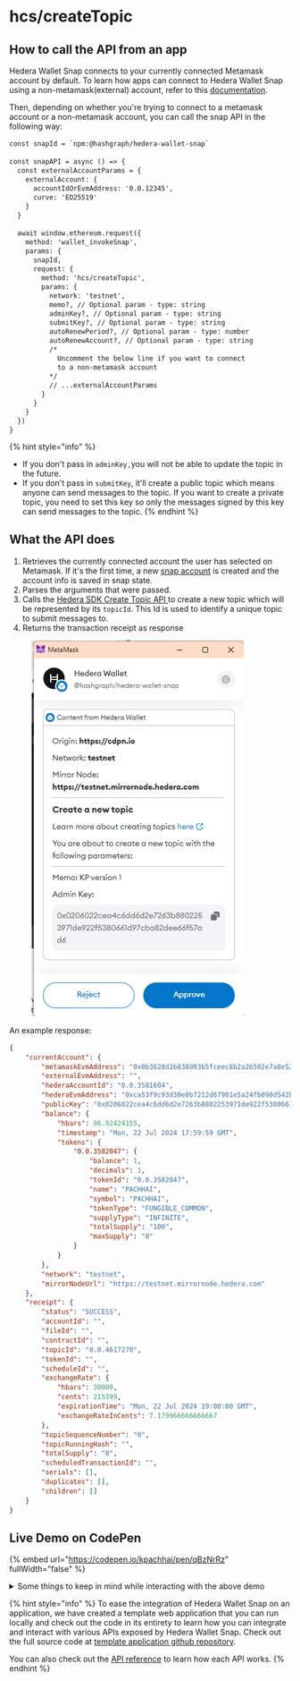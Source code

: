 # hcs/createTopic

## How to call the API from an app

Hedera Wallet Snap connects to your currently connected Metamask account by default. To learn how apps can connect to Hedera Wallet Snap using a non-metamask(external) account, refer to this [documentation](../#connecting-to-a-non-metamask-external-account).&#x20;

Then, depending on whether you're trying to connect to a metamask account or a non-metamask account, you can call the snap API in the following way:

```tsx
const snapId = `npm:@hashgraph/hedera-wallet-snap`

const snapAPI = async () => {
  const externalAccountParams = {
    externalAccount: {
      accountIdOrEvmAddress: '0.0.12345',
      curve: 'ED25519'
    }
  }

  await window.ethereum.request({
    method: 'wallet_invokeSnap',
    params: {
      snapId,
      request: {
        method: 'hcs/createTopic',
        params: {
          network: 'testnet',
          memo?, // Optional param - type: string
          adminKey?, // Optional param - type: string
          submitKey?, // Optional param - type: string
          autoRenewPeriod?, // Optional param - type: number
          autoRenewAccount?, // Optional param - type: string
          /* 
            Uncomment the below line if you want to connect 
            to a non-metamask account
          */
          // ...externalAccountParams
        }
      }
    }
  })
}
```

{% hint style="info" %}
* If you don't pass in `adminKey,`you will not be able to update the topic in the future.
* If you don't pass in `submitKey`, it'll create a public topic which means anyone can send messages to the topic. If you want to create a private topic, you need to set this key so only the messages signed by this key can send messages to the topic.
{% endhint %}

## What the API does

1. Retrieves the currently connected account the user has selected on Metamask. If it's the first time, a new [snap account](../../snap-account.md) is created and the account info is saved in snap state.
2. Parses the arguments that were passed.
3. Calls the [Hedera SDK Create Topic API ](https://docs.hedera.com/hedera/sdks-and-apis/sdks/consensus-service/create-a-topic)to create a new topic which will be represented by its `topicId`. This Id is used to identify a unique topic to submit messages to.
4. Returns the transaction receipt as response

<figure><img src="../../../.gitbook/assets/Untitled (20).png" alt=""><figcaption></figcaption></figure>

An example response:

```json
{
    "currentAccount": {
        "metamaskEvmAddress": "0x0b3628d1b838993b5fceec8b2a26502e7a8e5241",
        "externalEvmAddress": "",
        "hederaAccountId": "0.0.3581604",
        "hederaEvmAddress": "0xca53f9c93d30e0b7212d67901e5a24fb090d542b",
        "publicKey": "0x0206022cea4c6dd6d2e7263b8802253971de922f5380661d97cba82dee66f57ad6",
        "balance": {
            "hbars": 86.92424155,
            "timestamp": "Mon, 22 Jul 2024 17:59:59 GMT",
            "tokens": {
                "0.0.3582047": {
                    "balance": 1,
                    "decimals": 1,
                    "tokenId": "0.0.3582047",
                    "name": "PACHHAI",
                    "symbol": "PACHHAI",
                    "tokenType": "FUNGIBLE_COMMON",
                    "supplyType": "INFINITE",
                    "totalSupply": "100",
                    "maxSupply": "0"
                }
            }
        },
        "network": "testnet",
        "mirrorNodeUrl": "https://testnet.mirrornode.hedera.com"
    },
    "receipt": {
        "status": "SUCCESS",
        "accountId": "",
        "fileId": "",
        "contractId": "",
        "topicId": "0.0.4617270",
        "tokenId": "",
        "scheduleId": "",
        "exchangeRate": {
            "hbars": 30000,
            "cents": 215399,
            "expirationTime": "Mon, 22 Jul 2024 19:00:00 GMT",
            "exchangeRateInCents": 7.179966666666667
        },
        "topicSequenceNumber": "0",
        "topicRunningHash": "",
        "totalSupply": "0",
        "scheduledTransactionId": "",
        "serials": [],
        "duplicates": [],
        "children": []
    }
}
```

## Live Demo on CodePen

{% embed url="https://codepen.io/kpachhai/pen/qBzNrRz" fullWidth="false" %}

<details>

<summary>Some things to keep in mind while interacting with the above demo</summary>

* If you're getting any errors with the live demo, make sure you go through the [FAQs](../../../basics/faqs.md) section to learn about what you may be missing. You need to install [Metamask](https://metamask.io/) in your browser for the live demo to work

</details>

{% hint style="info" %}
To ease the integration of Hedera Wallet Snap on an application, we have created a template web application that you can run locally and check out the code in its entirety to learn how you can integrate and interact with various APIs exposed by Hedera Wallet Snap. Check out the full source code at [template application github repository](https://github.com/hashgraph/hedera-metamask-snaps/tree/main/packages/hedera-wallet-snap/packages/site).

You can also check out the [API reference](../) to learn how each API works.
{% endhint %}

